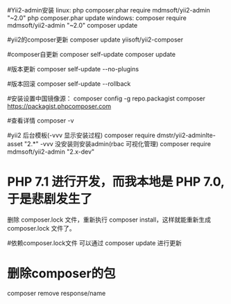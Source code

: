 ﻿#Yii2-admin安装
linux:
php composer.phar require mdmsoft/yii2-admin "~2.0"
php composer.phar update
windows:
composer require mdmsoft/yii2-admin "~2.0"
composer update

#yii2的composer更新
composer update yiisoft/yii2-composer

#composer自更新
composer self-update composer update

#版本更新
composer self-update --no-plugins

#版本回滚
composer self-update --rollback


#安装设置中国镜像源：
composer config -g repo.packagist composer https://packagist.phpcomposer.com

#查看详情
composer -v

#yii2 后台模板(-vvv 显示安装过程)
composer require dmstr/yii2-adminlte-asset "2.*" -vvv
没安装则安装admin(rbac 可视化管理)
composer require mdmsoft/yii2-admin "2.x-dev"

# PHP 7.1 进行开发，而我本地是 PHP 7.0, 于是悲剧发生了
删除 composer.lock 文件，重新执行 composer install，这样就能重新生成 composer.lock 文件了。

#依赖composer.lock文件 可以通过 composer update 进行更新


# 删除composer的包
composer remove response/name


